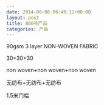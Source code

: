 ```yaml
---
date: 2014-08-06 06:49:12+00:00
layout: post
title: 006号产品
categories: 产品
---
```



90gsm 3 layer NON-WOVEN FABRIC

30+30+30

non woven+non woven+non woven

无纺布+无纺布+无纺布

1.5米门幅

